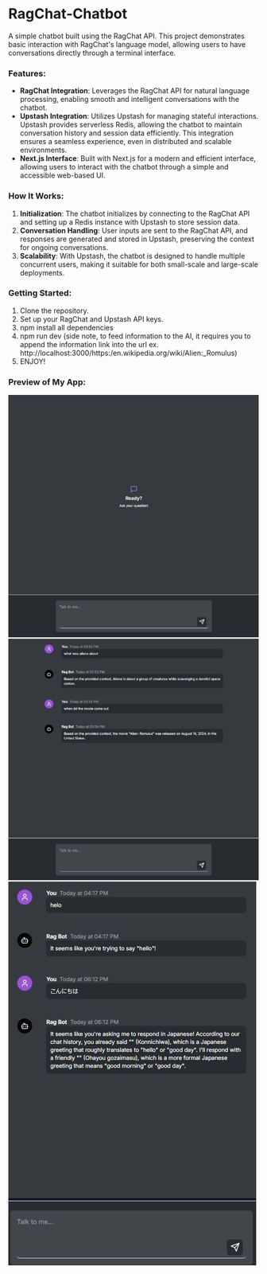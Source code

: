 # RagChat-Chatbot

A simple chatbot built using the RagChat API. This project demonstrates basic interaction with RagChat's language model, allowing users to have conversations directly through a terminal interface.

### Features:
- **RagChat Integration**: Leverages the RagChat API for natural language processing, enabling smooth and intelligent conversations with the chatbot.
- **Upstash Integration**: Utilizes Upstash for managing stateful interactions. Upstash provides serverless Redis, allowing the chatbot to maintain conversation history and session data efficiently. This integration ensures a seamless experience, even in distributed and scalable environments.
- **Next.js Interface**: Built with Next.js for a modern and efficient interface, allowing users to interact with the chatbot through a simple and accessible web-based UI.

### How It Works:
1. **Initialization**: The chatbot initializes by connecting to the RagChat API and setting up a Redis instance with Upstash to store session data.
2. **Conversation Handling**: User inputs are sent to the RagChat API, and responses are generated and stored in Upstash, preserving the context for ongoing conversations.
3. **Scalability**: With Upstash, the chatbot is designed to handle multiple concurrent users, making it suitable for both small-scale and large-scale deployments.

### Getting Started:
1. Clone the repository.
2. Set up your RagChat and Upstash API keys.
3. npm install all dependencies
4. npm run dev (side note, to feed information to the AI, it requires you to append the information link into the url ex. http://localhost:3000/https:/en.wikipedia.org/wiki/Alien:_Romulus)
6. ENJOY!

### Preview of My App:

![Alt Text](./chatbot/public/emptyChat.JPG)
![Alt Text](./chatbot/public/chat.JPG)
![Alt Text](./chatbot/public/chatSkinny.JPG)

